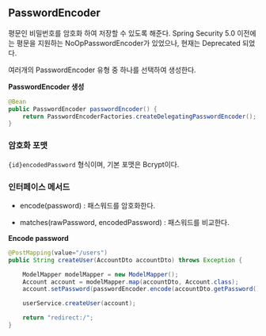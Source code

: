 ## PasswordEncoder

평문인 비밀번호를 암호화 하여 저장할 수 있도록 해준다. Spring Security 5.0 이전에는 평문을 지원하는 NoOpPasswordEncoder가 있었으나, 현재는 Deprecated 되었다.

여러개의 PasswordEncoder 유형 중 하나를 선택하여 생성한다.



**PasswordEncoder 생성**

```java
@Bean
public PasswordEncoder passwordEncoder() {
    return PasswordEncoderFactories.createDelegatingPasswordEncoder();
}
```



### 암호화 포맷

`{id}encodedPassword` 형식이며, 기본 포맷은 Bcrypt이다.



### 인터페이스 메서드

- encode(password) : 패스워드를 암호화한다.

- matches(rawPassword, encodedPassword) : 패스워드를 비교한다.

  

**Encode password**

```java
@PostMapping(value="/users")
public String createUser(AccountDto accountDto) throws Exception {

	ModelMapper modelMapper = new ModelMapper();
	Account account = modelMapper.map(accountDto, Account.class);
	account.setPassword(passwordEncoder.encode(accountDto.getPassword()));

	userService.createUser(account);

	return "redirect:/";
}
```